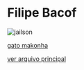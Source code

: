 # Filipe Bacof
<img src="https://upload.wikimedia.org/wikipedia/pt/thumb/8/8d/Jailson_Mendes.jpg/200px-Jailson_Mendes.png" alt="jailson">

[gato makonha](https://www.google.com/search?q=gato+makonha&sca_esv=8d98302abc2584e8&udm=2&biw=1600&bih=739&sxsrf=ADLYWIKTFGoiJStSsWxg0s0ifBZKD5HUTA%3A1728248427263&ei=a_oCZ-PdD8Xm1sQPsbbZwAc&ved=0ahUKEwijv9yM0_qIAxVFs5UCHTFbFngQ4dUDCBA&uact=5&oq=gato+makonha&gs_lp=Egxnd3Mtd2l6LXNlcnAiDGdhdG8gbWFrb25oYTIFEAAYgAQyBRAAGIAEMgUQABiABDIFEAAYgAQyBRAAGIAEMgcQABiABBgYSIMmUABYoyBwAHgAkAEBmAG3AqABig2qAQgxLjEwLjAuMbgBA8gBAPgBAZgCC6AC_QrCAgQQIxgnwgILEAAYgAQYsQMYgwHCAggQABiABBixA8ICChAAGIAEGEMYigXCAg0QABiABBixAxhDGIoFmAMAkgcEMC4xMaAHrzw&sclient=gws-wiz-serp)

[ver arquivo principal](./README.md)